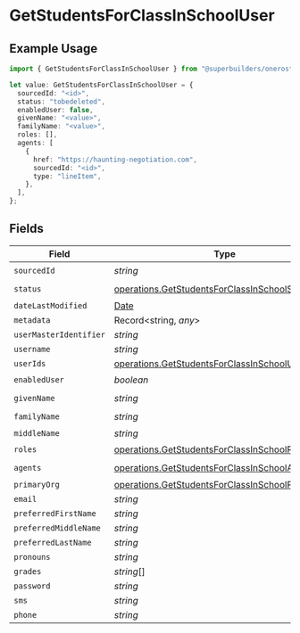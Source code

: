 # GetStudentsForClassInSchoolUser

## Example Usage

```typescript
import { GetStudentsForClassInSchoolUser } from "@superbuilders/oneroster/models/operations";

let value: GetStudentsForClassInSchoolUser = {
  sourcedId: "<id>",
  status: "tobedeleted",
  enabledUser: false,
  givenName: "<value>",
  familyName: "<value>",
  roles: [],
  agents: [
    {
      href: "https://haunting-negotiation.com",
      sourcedId: "<id>",
      type: "lineItem",
    },
  ],
};
```

## Fields

| Field                                                                                                                | Type                                                                                                                 | Required                                                                                                             | Description                                                                                                          |
| -------------------------------------------------------------------------------------------------------------------- | -------------------------------------------------------------------------------------------------------------------- | -------------------------------------------------------------------------------------------------------------------- | -------------------------------------------------------------------------------------------------------------------- |
| `sourcedId`                                                                                                          | *string*                                                                                                             | :heavy_check_mark:                                                                                                   | N/A                                                                                                                  |
| `status`                                                                                                             | [operations.GetStudentsForClassInSchoolStatus](../../models/operations/getstudentsforclassinschoolstatus.md)         | :heavy_check_mark:                                                                                                   | N/A                                                                                                                  |
| `dateLastModified`                                                                                                   | [Date](https://developer.mozilla.org/en-US/docs/Web/JavaScript/Reference/Global_Objects/Date)                        | :heavy_minus_sign:                                                                                                   | N/A                                                                                                                  |
| `metadata`                                                                                                           | Record<string, *any*>                                                                                                | :heavy_minus_sign:                                                                                                   | N/A                                                                                                                  |
| `userMasterIdentifier`                                                                                               | *string*                                                                                                             | :heavy_minus_sign:                                                                                                   | N/A                                                                                                                  |
| `username`                                                                                                           | *string*                                                                                                             | :heavy_minus_sign:                                                                                                   | N/A                                                                                                                  |
| `userIds`                                                                                                            | [operations.GetStudentsForClassInSchoolUserId](../../models/operations/getstudentsforclassinschooluserid.md)[]       | :heavy_minus_sign:                                                                                                   | N/A                                                                                                                  |
| `enabledUser`                                                                                                        | *boolean*                                                                                                            | :heavy_check_mark:                                                                                                   | N/A                                                                                                                  |
| `givenName`                                                                                                          | *string*                                                                                                             | :heavy_check_mark:                                                                                                   | N/A                                                                                                                  |
| `familyName`                                                                                                         | *string*                                                                                                             | :heavy_check_mark:                                                                                                   | N/A                                                                                                                  |
| `middleName`                                                                                                         | *string*                                                                                                             | :heavy_minus_sign:                                                                                                   | N/A                                                                                                                  |
| `roles`                                                                                                              | [operations.GetStudentsForClassInSchoolRole](../../models/operations/getstudentsforclassinschoolrole.md)[]           | :heavy_check_mark:                                                                                                   | N/A                                                                                                                  |
| `agents`                                                                                                             | [operations.GetStudentsForClassInSchoolAgent](../../models/operations/getstudentsforclassinschoolagent.md)[]         | :heavy_check_mark:                                                                                                   | N/A                                                                                                                  |
| `primaryOrg`                                                                                                         | [operations.GetStudentsForClassInSchoolPrimaryOrg](../../models/operations/getstudentsforclassinschoolprimaryorg.md) | :heavy_minus_sign:                                                                                                   | N/A                                                                                                                  |
| `email`                                                                                                              | *string*                                                                                                             | :heavy_minus_sign:                                                                                                   | N/A                                                                                                                  |
| `preferredFirstName`                                                                                                 | *string*                                                                                                             | :heavy_minus_sign:                                                                                                   | N/A                                                                                                                  |
| `preferredMiddleName`                                                                                                | *string*                                                                                                             | :heavy_minus_sign:                                                                                                   | N/A                                                                                                                  |
| `preferredLastName`                                                                                                  | *string*                                                                                                             | :heavy_minus_sign:                                                                                                   | N/A                                                                                                                  |
| `pronouns`                                                                                                           | *string*                                                                                                             | :heavy_minus_sign:                                                                                                   | N/A                                                                                                                  |
| `grades`                                                                                                             | *string*[]                                                                                                           | :heavy_minus_sign:                                                                                                   | N/A                                                                                                                  |
| `password`                                                                                                           | *string*                                                                                                             | :heavy_minus_sign:                                                                                                   | N/A                                                                                                                  |
| `sms`                                                                                                                | *string*                                                                                                             | :heavy_minus_sign:                                                                                                   | N/A                                                                                                                  |
| `phone`                                                                                                              | *string*                                                                                                             | :heavy_minus_sign:                                                                                                   | N/A                                                                                                                  |